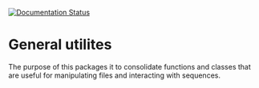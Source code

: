 [![Documentation Status](https://readthedocs.org/projects/sutilspy/badge/?version=latest)](http://sutilspy.readthedocs.io/en/latest/?badge=latest)

# General utilites

The purpose of this packages it to consolidate functions and classes that
are useful for manipulating files and interacting with sequences.
